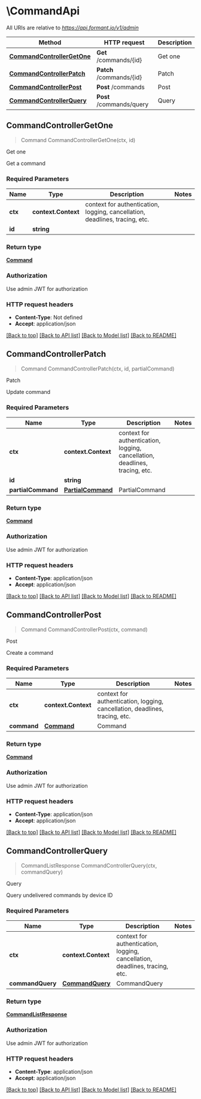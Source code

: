 # \CommandApi

All URIs are relative to *https://api.formant.io/v1/admin*

Method | HTTP request | Description
------------- | ------------- | -------------
[**CommandControllerGetOne**](CommandApi.md#CommandControllerGetOne) | **Get** /commands/{id} | Get one
[**CommandControllerPatch**](CommandApi.md#CommandControllerPatch) | **Patch** /commands/{id} | Patch
[**CommandControllerPost**](CommandApi.md#CommandControllerPost) | **Post** /commands | Post
[**CommandControllerQuery**](CommandApi.md#CommandControllerQuery) | **Post** /commands/query | Query



## CommandControllerGetOne

> Command CommandControllerGetOne(ctx, id)

Get one

Get a command

### Required Parameters


Name | Type | Description  | Notes
------------- | ------------- | ------------- | -------------
**ctx** | **context.Context** | context for authentication, logging, cancellation, deadlines, tracing, etc.
**id** | **string**|  | 

### Return type

[**Command**](Command.md)

### Authorization

Use admin JWT for authorization

### HTTP request headers

- **Content-Type**: Not defined
- **Accept**: application/json

[[Back to top]](#) [[Back to API list]](../README.md#documentation-for-api-endpoints)
[[Back to Model list]](../README.md#documentation-for-models)
[[Back to README]](../README.md)


## CommandControllerPatch

> Command CommandControllerPatch(ctx, id, partialCommand)

Patch

Update command

### Required Parameters


Name | Type | Description  | Notes
------------- | ------------- | ------------- | -------------
**ctx** | **context.Context** | context for authentication, logging, cancellation, deadlines, tracing, etc.
**id** | **string**|  | 
**partialCommand** | [**PartialCommand**](PartialCommand.md)| PartialCommand | 

### Return type

[**Command**](Command.md)

### Authorization

Use admin JWT for authorization

### HTTP request headers

- **Content-Type**: application/json
- **Accept**: application/json

[[Back to top]](#) [[Back to API list]](../README.md#documentation-for-api-endpoints)
[[Back to Model list]](../README.md#documentation-for-models)
[[Back to README]](../README.md)


## CommandControllerPost

> Command CommandControllerPost(ctx, command)

Post

Create a command

### Required Parameters


Name | Type | Description  | Notes
------------- | ------------- | ------------- | -------------
**ctx** | **context.Context** | context for authentication, logging, cancellation, deadlines, tracing, etc.
**command** | [**Command**](Command.md)| Command | 

### Return type

[**Command**](Command.md)

### Authorization

Use admin JWT for authorization

### HTTP request headers

- **Content-Type**: application/json
- **Accept**: application/json

[[Back to top]](#) [[Back to API list]](../README.md#documentation-for-api-endpoints)
[[Back to Model list]](../README.md#documentation-for-models)
[[Back to README]](../README.md)


## CommandControllerQuery

> CommandListResponse CommandControllerQuery(ctx, commandQuery)

Query

Query undelivered commands by device ID

### Required Parameters


Name | Type | Description  | Notes
------------- | ------------- | ------------- | -------------
**ctx** | **context.Context** | context for authentication, logging, cancellation, deadlines, tracing, etc.
**commandQuery** | [**CommandQuery**](CommandQuery.md)| CommandQuery | 

### Return type

[**CommandListResponse**](CommandListResponse.md)

### Authorization

Use admin JWT for authorization

### HTTP request headers

- **Content-Type**: application/json
- **Accept**: application/json

[[Back to top]](#) [[Back to API list]](../README.md#documentation-for-api-endpoints)
[[Back to Model list]](../README.md#documentation-for-models)
[[Back to README]](../README.md)

